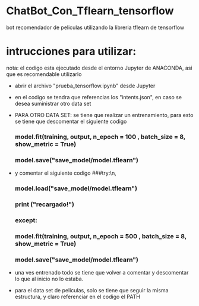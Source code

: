 # ChatBot_Con_Tflearn_tensorflow
 bot recomendador de peliculas utilizando la libreria tflearn de tensorflow
 
# intrucciones para utilizar:
nota: el codigo esta ejecutado desde el entorno Jupyter de ANACONDA, asi que es recomendable utilizarlo
- abrir el archivo "prueba_tensorflow.ipynb" desde Jupyter
- en el codigo se tendra que referencias los "intents.json", en caso se desea suministrar otro data set
- PARA OTRO DATA SET: se tiene que realizar un entrenamiento, para esto se tiene que descomentar el siguiente codigo
    
    ### model.fit(training, output, n_epoch = 100 , batch_size = 8, show_metric = True)
    ### model.save("save_model/model.tflearn")
    
- y comentar el siguiente codigo
    ###try:\n,
    ###       model.load(\"save_model/model.tflearn\")
    ###       print (\"recargado!\")
    ###   except:
    ###       model.fit(training, output, n_epoch = 500 , batch_size = 8, show_metric = True)
    ###       model.save(\"save_model/model.tflearn\")

- una ves entrenado todo se tiene que volver a comentar y descomentar lo que al inicio no lo estaba.
- para el data set de peliculas, solo se tiene que seguir la misma estructura, y claro referenciar en el codigo el PATH

